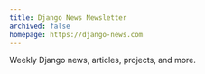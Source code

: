 ```yaml
---
title: Django News Newsletter
archived: false
homepage: https://django-news.com
---
```


Weekly Django news, articles, projects, and more.
